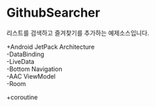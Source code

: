 # GithubSearcher

리스트를 검색하고 즐겨찾기를 추가하는 예제소스입니다.   

+Android JetPack Architecture   
 -DataBinding   
 -LiveData   
 -Bottom Navigation   
 -AAC ViewModel   
 -Room   
   
+coroutine

